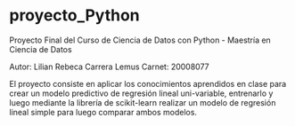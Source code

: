 # proyecto_Python
Proyecto Final del Curso de Ciencia de Datos con Python - Maestría en Ciencia de Datos

Autor: Lilian Rebeca Carrera Lemus
Carnet: 20008077

El proyecto consiste en aplicar los conocimientos aprendidos en clase para crear un modelo predictivo de regresión lineal uni-variable,
entrenarlo y luego mediante la librería de scikit-learn realizar un modelo de regresión lineal simple para luego comparar ambos modelos.
